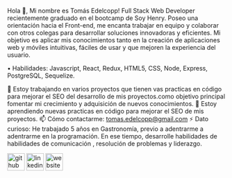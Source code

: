 Hola 👋, Mi nombre es Tomás Edelcopp!
Full Stack Web Developer recientemente graduado en el bootcamp de Soy Henry. Poseo una orientación hacia el Front-end, me encanta trabajar en equipo y colaborar con otros colegas para desarrollar soluciones innovadoras y eficientes. Mi objetivo es aplicar mis conocimientos tanto en la creación de aplicaciones web y móviles intuitivas, fáciles de usar y que mejoren la experiencia del usuario.

• Habilidades: Javascript, React, Redux, HTML5, CSS, Node, Express, PostgreSQL, Sequelize.

🔭 Estoy trabajando en varios proyectos que tienen vas practicas en código para mejorar el SEO del desarrollo de mis proyectos.como objetivo principal fomentar mi 
  crecimiento y adquisición de nuevos conocimientos. 
🌱 Estoy aprendiendo nuevas practicas en código para mejorar el SEO de mis proyectos. 
📫 Cómo contactarme: tomas.edelcopp@gmail.com 
⚡ Dato curioso: He trabajado 5 años en Gastronomía, previo a adentrarme a adentrarme en la programación. En ese tiempo, desarrolle habilidades de habilidades de comunicación , resolución de problemas y liderazgo. 


[<img src='https://cdn.jsdelivr.net/npm/simple-icons@3.0.1/icons/github.svg' alt='github' height='40'>](https://github.com/tedelcopp)  [<img src='https://cdn.jsdelivr.net/npm/simple-icons@3.0.1/icons/linkedin.svg' alt='linkedin' height='40'>](https://www.linkedin.com/in/edelcopp/)  [<img src='https://cdn.jsdelivr.net/npm/simple-icons@3.0.1/icons/icloud.svg' alt='website' height='40'>](https://portfolio-te.vercel.app/)  

